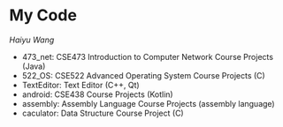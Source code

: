 # My Code

*Haiyu Wang*

* 473_net: CSE473 Introduction to Computer Network Course Projects (Java)
* 522_OS: CSE522 Advanced Operating System Course Projects (C)
* TextEditor:  Text Editor (C++, Qt)
* android: CSE438 Course Projects (Kotlin)
* assembly: Assembly Language Course Projects (assembly language)
* caculator: Data Structure Course Project (C)


